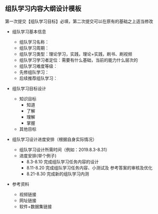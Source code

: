 ## 组队学习内容大纲设计模板
第一次提交【组队学习目标】必填，第二次提交可以在原有的基础之上适当修改

 * 组队学习基本信息
    * 组队学习名称：
    * 组队学习周期：
    * 组队学习类型：理论学习，实践，理论+实践，刷书、刷视频
    * 组队学习学习者定位：需要有什么基础，当前的能力什么层次的
    * 组队学习难度等级：
    * 先修组队学习：
    * 后续推荐组队学习：
* 组队学习目标设计
    * 知识目标
        * 知道
        * 了解
        * 理解
        * 掌握
    * 其他目标
* 组队学习设计进度安排（根据自身实际情况）
    * 组队学习设计所需时间（例如：2019.8.3-8.31）
    * 进度安排(举个例子)
        * 8.3-8.10 完成组队学习任务内容的设计
        * 8.11-8.20 完成组队学习任务内容、小测试及 参考答案的审核及优化
        * 8.21-8.30 完成新的组队学习内测

* 参考资料
    * 视频链接
    * 网址链接
    * 软件+数据集链接


    